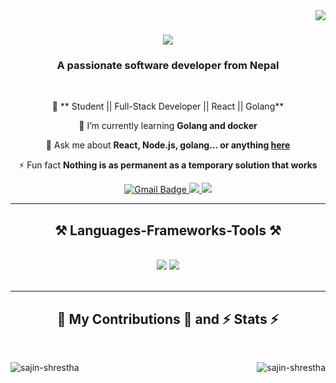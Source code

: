 <img align="right" src="https://visitor-badge.laobi.icu/badge?page_id=sajin-shrestha.sajin-shrestha" />

<h1 align="center">
    <img src="https://readme-typing-svg.herokuapp.com/?font=Righteous&size=35&center=true&vCenter=true&width=500&height=70&duration=4000&lines=Hi+There!+👋;+I'm+Sajin+Shrestha!;" />
</h1>

<h3 align="center">A passionate software developer from Nepal </h3>

<br/>

<div align="center">
 
 🔭 ** Student || Full-Stack Developer || React || Golang**
 
 🌱 I’m currently learning **Golang and docker**

💬 Ask me about **React, Node.js, golang... or anything [here](https://github.com/sajin-shrestha/sajin-shrestha/issues)**

⚡ Fun fact **Nothing is as permanent as a temporary solution that works**

 </div>
 
<div align="center"> 
 <a href="https://mail.google.com/mail/?view=cm&fs=1&to=shresthasajin59@gmail.com">
    <img src="https://img.shields.io/badge/Gmail-333333?style=for-the-badge&logo=gmail&logoColor=white" alt="Gmail Badge" />
</a>
  <a href="https://www.linkedin.com/in/sajin-shrestha/" target="_blank">
    <img src="https://img.shields.io/badge/LinkedIn-0077B5?style=for-the-badge&logo=linkedin&logoColor=white" target="_blank" />
  </a>
  <a href="#" target="_blank">
     <img src="https://img.shields.io/badge/Portfolio-FF5722?style=for-the-badge&logo=todoist&logoColor=white" target="_blank" /> <!-- sqlite, safari, google-chrome are other good icon options -->
  </a>
</div>

 <hr/>
 
<h2 align="center">⚒️ Languages-Frameworks-Tools ⚒️</h2>
<br/>
<div align="center">
    <img src="https://skillicons.dev/icons?i=react,bootstrap,mui,html,css,vscode,github,tailwind,git" />
    <img src="https://skillicons.dev/icons?i=nodejs,go,javascript,typescript,express,firebase,mongodb,c,java,mysql,python" /><br>
</div>

<br/>
<hr/>

<div align="center">
  <h2>🐍 My Contributions 🐍 and ⚡ Stats ⚡</h2>
  <br>
  <p><img align="left" src="https://github-readme-stats.vercel.app/api/top-langs?username=sajin-shrestha&show_icons=true&locale=en&layout=compact&hide_border=true&langs_count=10&theme=radical" alt="sajin-shrestha" /></p>

  <p>&nbsp;<img align="right" src="https://github-readme-stats.vercel.app/api?username=sajin-shrestha&show_icons=true&locale=en&count_private=true&include_all_commits=true&hide_border=true&theme=radical" alt="sajin-shrestha" /></p>

</div>

<br/>
<br/>
